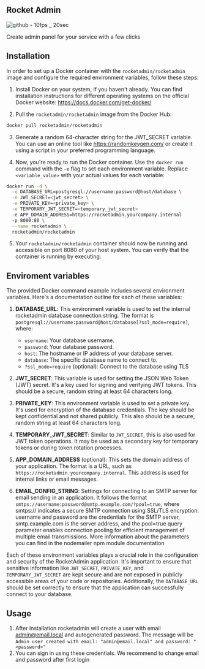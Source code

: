 ## Rocket Admin

![github - 10fps _ 20sec](https://github.com/rocket-admin/rocketadmin/assets/75169/f0ea6e79-75fd-4790-ad9a-7168879b884c)


Create admin panel for your service with a few clicks

## Installation

In order to set up a Docker container with the `rocketadmin/rocketadmin` image and configure the required environment variables, follow these steps:

1. Install Docker on your system, if you haven't already. You can find installation instructions for different operating systems on the official Docker website: https://docs.docker.com/get-docker/

2. Pull the `rocketadmin/rocketadmin` image from the Docker Hub:

```bash
docker pull rocketadmin/rocketadmin
```

3. Generate a random 64-character string for the JWT_SECRET variable. You can use an online tool like https://randomkeygen.com/ or create it using a script in your preferred programming language.

4. Now, you're ready to run the Docker container. Use the `docker run` command with the `-e` flag to set each environment variable. Replace `<variable_value>` with your actual values for each variable:

```bash
docker run -d \
  -e DATABASE_URL=postgresql://username:password@host/database \
  -e JWT_SECRET=<jwt_secret> \
  -e PRIVATE_KEY=<private_key> \
  -e TEMPORARY_JWT_SECRET=<temporary_jwt_secret>
  -e APP_DOMAIN_ADDRESS=https://rocketadmin.yourcompany.internal
  -p 8080:80 \
  --name rocketadmin \
  rocketadmin/rocketadmin
```

5. Your `rocketadmin/rocketadmin` container should now be running and accessible on port 8080 of your host system. You can verify that the container is running by executing:

## Enviroment variables

The provided Docker command example includes several environment variables. Here's a documentation outline for each of these variables:

1. **DATABASE_URL**: This environment variable is used to set the internal rocketadmin database connection string. The format is `postgresql://username:password@host/database[?ssl_mode=require]`, where:
   - `username`: Your database username.
   - `password`: Your database password.
   - `host`: The hostname or IP address of your database server.
   - `database`: The specific database name to connect to.
   - `?ssl_mode=require` (optional): Connect to the database using TLS

2. **JWT_SECRET**: This variable is used for setting the JSON Web Token (JWT) secret. It's a key used for signing and verifying JWT tokens. This should be a secure, random string at least 64 characters long.

3. **PRIVATE_KEY**: This environment variable is used to set a private key. It's used for encryption of the database credentials. The key should be kept confidential and not shared publicly. This also should be a secure, random string at least 64 characters long.

4. **TEMPORARY_JWT_SECRET**: Similar to `JWT_SECRET`, this is also used for JWT token operations. It may be used as a secondary key for temporary tokens or during token rotation processes.

5. **APP_DOMAIN_ADDRESS** (optional): This sets the domain address of your application. The format is a URL, such as `https://rocketadmin.yourcompany.internal`. This address is used for internal links or email messages.
6. **EMAIL_CONFIG_STRING**: Settings for connecting to an SMTP server for email sending in an application. It follows the format `smtps://username:password@smtp.example.com/?pool=true`, where smtps:// indicates a secure SMTP connection using SSL/TLS encryption. username and password are the credentials for the SMTP server, smtp.example.com is the server address, and the pool=true query parameter enables connection pooling for efficient management of multiple email transmissions. More information about the parameters you can find in the nodemailer npm module documentation

Each of these environment variables plays a crucial role in the configuration and security of the RocketAdmin application. It's important to ensure that sensitive information like `JWT_SECRET`, `PRIVATE_KEY`, and `TEMPORARY_JWT_SECRET` are kept secure and are not exposed in publicly accessible areas of your code or repositories. Additionally, the `DATABASE_URL` should be set correctly to ensure that the application can successfully connect to your database.


## Usage

1. After installation rocketadmin will create a user with email admin@email.local and autogenerated password. The message will be `Admin user created with email: "admin@email.local" and password: "<password>"`
2. You can sign in using these credentials. We recommend to change email and password after first login

